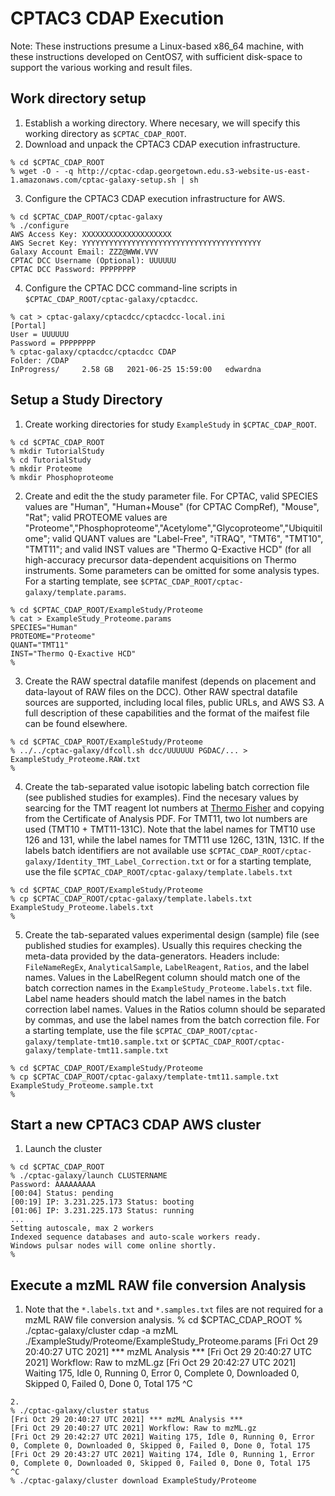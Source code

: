 
# CPTAC3 CDAP Execution
Note: These instructions presume a Linux-based x86_64 machine, with these instructions developed on CentOS7, with sufficient disk-space to support the various working and result files. 

## Work directory setup
1. Establish a working directory. Where necesary, we will specify this working directory as `$CPTAC_CDAP_ROOT`.
2. Download and unpack the CPTAC3 CDAP execution infrastructure.
```
% cd $CPTAC_CDAP_ROOT
% wget -O - -q http://cptac-cdap.georgetown.edu.s3-website-us-east-1.amazonaws.com/cptac-galaxy-setup.sh | sh
```
3. Configure the CPTAC3 CDAP execution infrastructure for AWS.
```
% cd $CPTAC_CDAP_ROOT/cptac-galaxy
% ./configure
AWS Access Key: XXXXXXXXXXXXXXXXXXXX
AWS Secret Key: YYYYYYYYYYYYYYYYYYYYYYYYYYYYYYYYYYYYYYYY
Galaxy Account Email: ZZZ@WWW.VVV
CPTAC DCC Username (Optional): UUUUUU
CPTAC DCC Password: PPPPPPPP
```
4. Configure the CPTAC DCC command-line scripts in `$CPTAC_CDAP_ROOT/cptac-galaxy/cptacdcc`.
```
% cat > cptac-galaxy/cptacdcc/cptacdcc-local.ini
[Portal]
User = UUUUUU
Password = PPPPPPPP
% cptac-galaxy/cptacdcc/cptacdcc CDAP
Folder: /CDAP
InProgress/     2.58 GB   2021-06-25 15:59:00   edwardna
```
## Setup a Study Directory
1. Create working directories for study `ExampleStudy` in `$CPTAC_CDAP_ROOT`.
```
% cd $CPTAC_CDAP_ROOT
% mkdir TutorialStudy
% cd TutorialStudy
% mkdir Proteome
% mkdir Phosphoproteome
```
2. Create and edit the the study parameter file. For CPTAC, valid SPECIES values are "Human", "Human+Mouse" (for CPTAC CompRef), "Mouse", "Rat"; valid PROTEOME values are "Proteome","Phosphoproteome","Acetylome","Glycoproteome","Ubiquitilome"; valid QUANT values are "Label-Free", "iTRAQ", "TMT6", "TMT10", "TMT11"; and valid INST values are "Thermo Q-Exactive HCD" (for all high-accuracy precursor data-dependent acquisitions on Thermo instruments. Some parameters can be omitted for some analysis types. For a starting template, see `$CPTAC_CDAP_ROOT/cptac-galaxy/template.params`. 
```
% cd $CPTAC_CDAP_ROOT/ExampleStudy/Proteome
% cat > ExampleStudy_Proteome.params
SPECIES="Human"
PROTEOME="Proteome"
QUANT="TMT11"
INST="Thermo Q-Exactive HCD"
%
```
3. Create the RAW spectral datafile manifest (depends on placement and data-layout of RAW files on the DCC). Other RAW spectral datafile sources are supported, including local files, public URLs, and AWS S3. A full description of these capabilities and the format of the maifest file can be found elsewhere.  
```
% cd $CPTAC_CDAP_ROOT/ExampleStudy/Proteome
% ../../cptac-galaxy/dfcoll.sh dcc/UUUUUU PGDAC/... > ExampleStudy_Proteome.RAW.txt
%
```
4. Create the tab-separated value isotopic labeling batch correction file (see published studies for examples). Find the necesary values by searcing for the TMT reagent lot numbers at [Thermo Fisher](https://www.thermofisher.com/) and copying from the Certificate of Analysis PDF. For TMT11, two lot numbers are used (TMT10 + TMT11-131C). Note that the label names for TMT10 use 126 and 131, while the label names for TMT11 use 126C, 131N, 131C.  If the labels batch identifiers are not available use `$CPTAC_CDAP_ROOT/cptac-galaxy/Identity_TMT_Label_Correction.txt` or for a starting template, use the file `$CPTAC_CDAP_ROOT/cptac-galaxy/template.labels.txt`
```
% cd $CPTAC_CDAP_ROOT/ExampleStudy/Proteome
% cp $CPTAC_CDAP_ROOT/cptac-galaxy/template.labels.txt ExampleStudy_Proteome.labels.txt
%
```
5. Create the tab-separated values experimental design (sample) file (see published studies for examples). Usually this requires checking the meta-data provided by the data-generators. Headers include: `FileNameRegEx`, `AnalyticalSample`, `LabelReagent`, `Ratios`, and the label names. Values in the LabelRegent column should match one of the batch correction names in the `ExampleStudy_Proteome.labels.txt` file. Label name headers should match the label names in the batch correction label names. Values in the Ratios column should be separated by commas, and use the label names from the batch correction file. For a starting template, use the file `$CPTAC_CDAP_ROOT/cptac-galaxy/template-tmt10.sample.txt` or  `$CPTAC_CDAP_ROOT/cptac-galaxy/template-tmt11.sample.txt`
```
% cd $CPTAC_CDAP_ROOT/ExampleStudy/Proteome
% cp $CPTAC_CDAP_ROOT/cptac-galaxy/template-tmt11.sample.txt ExampleStudy_Proteome.sample.txt
% 
```
## Start a new CPTAC3 CDAP AWS cluster
1. Launch the cluster
```
% cd $CPTAC_CDAP_ROOT
% ./cptac-galaxy/launch CLUSTERNAME
Password: AAAAAAAAA
[00:04] Status: pending 
[00:19] IP: 3.231.225.173 Status: booting 
[01:06] IP: 3.231.225.173 Status: running 
...
Setting autoscale, max 2 workers
Indexed sequence databases and auto-scale workers ready.
Windows pulsar nodes will come online shortly.
%
```
## Execute a mzML RAW file conversion Analysis
1. Note that the `*.labels.txt` and `*.samples.txt` files are not required for a mzML RAW file conversion analysis.
% cd $CPTAC_CDAP_ROOT
% ./cptac-galaxy/cluster cdap -a mzML ./ExampleStudy/Proteome/ExampleStudy_Proteome.params
[Fri Oct 29 20:40:27 UTC 2021] *** mzML Analysis ***
[Fri Oct 29 20:40:27 UTC 2021] Workflow: Raw to mzML.gz
[Fri Oct 29 20:42:27 UTC 2021] Waiting 175, Idle 0, Running 0, Error 0, Complete 0, Downloaded 0, Skipped 0, Failed 0, Done 0, Total 175
^C
```
2. 
% ./cptac-galaxy/cluster status
[Fri Oct 29 20:40:27 UTC 2021] *** mzML Analysis ***
[Fri Oct 29 20:40:27 UTC 2021] Workflow: Raw to mzML.gz
[Fri Oct 29 20:42:27 UTC 2021] Waiting 175, Idle 0, Running 0, Error 0, Complete 0, Downloaded 0, Skipped 0, Failed 0, Done 0, Total 175
[Fri Oct 29 20:43:27 UTC 2021] Waiting 174, Idle 0, Running 1, Error 0, Complete 0, Downloaded 0, Skipped 0, Failed 0, Done 0, Total 175
^C
% ./cptac-galaxy/cluster download ExampleStudy/Proteome



